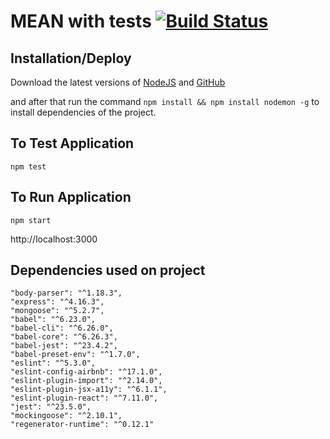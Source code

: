 # MEAN with tests [![Build Status](https://travis-ci.org/tiaguinhor/mean-with-tests.svg?branch=master)](https://travis-ci.org/tiaguinhor/mean-with-tests)  

## Installation/Deploy

Download the latest versions of [NodeJS](https://nodejs.org/) and [GitHub](https://github.com)

and after that run the command `npm install && npm install nodemon -g` to install dependencies of the project.

## To Test Application

`npm test`

## To Run Application

`npm start`

http://localhost:3000

## Dependencies used on project

    "body-parser": "^1.18.3",
    "express": "^4.16.3",
    "mongoose": "^5.2.7",
    "babel": "^6.23.0",
    "babel-cli": "^6.26.0",
    "babel-core": "^6.26.3",
    "babel-jest": "^23.4.2",
    "babel-preset-env": "^1.7.0",
    "eslint": "^5.3.0",
    "eslint-config-airbnb": "^17.1.0",
    "eslint-plugin-import": "^2.14.0",
    "eslint-plugin-jsx-a11y": "^6.1.1",
    "eslint-plugin-react": "^7.11.0",
    "jest": "^23.5.0",
    "mockingoose": "^2.10.1",
    "regenerator-runtime": "^0.12.1"
